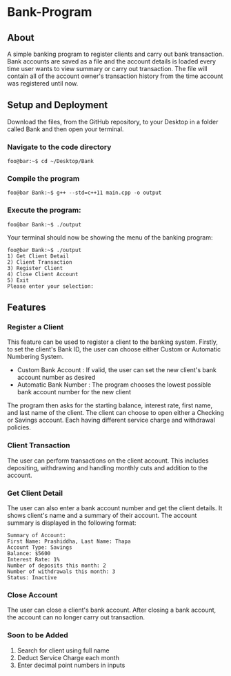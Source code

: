 
# Bank-Program

## About
A simple banking program to register clients and carry out bank transaction. Bank accounts are saved as a file and the account details is loaded every time user wants to view summary or carry out transaction. The file will contain all of the account owner's transaction history from the time account was registered until now.

## Setup and Deployment
Download the files, from the GitHub repository, to your Desktop in a folder called Bank and then open your terminal. 

### Navigate to the code directory
```console
foo@bar:~$ cd ~/Desktop/Bank
```

### Compile the program
```console
foo@bar Bank:~$ g++ --std=c++11 main.cpp -o output
```
### Execute the program:
```console
foo@bar Bank:~$ ./output
```

Your terminal should now be showing the menu of the banking program:
```console
foo@bar Bank:~$ ./output
1) Get Client Detail
2) Client Transaction
3) Register Client
4) Close Client Account 
5) Exit
Please enter your selection:
```


## Features

### Register a Client

This feature can be used to register a client to the banking system. Firstly, to set the client's Bank ID, the user can choose either Custom or Automatic Numbering System.

- Custom Bank Account : If valid, the user can set the new client's bank account number as desired
- Automatic Bank Number : The program chooses the lowest possible bank account number for the new client

The program then asks for the starting balance, interest rate, first name, and last name of the client. The client can choose to open either a Checking or Savings account. Each having different service charge and withdrawal policies.
  
### Client Transaction

The user can perform transactions on the client account. This includes depositing, withdrawing and handling monthly cuts and addition to the account.
  
### Get Client Detail

The user can also enter a bank account number and get the client details. It shows client's name and a summary of their account. The account summary is displayed in the following format:

```console
Summary of Account:
First Name: Prashiddha, Last Name: Thapa
Account Type: Savings
Balance: $5600
Interest Rate: 1%
Number of deposits this month: 2
Number of withdrawals this month: 3
Status: Inactive
```

### Close Account
  
The user can close a client's bank account. After closing a bank account, the account can no longer carry out transaction.
  
### Soon to be Added

1) Search for client using full name
2) Deduct Service Charge each month
3) Enter decimal point numbers in inputs

